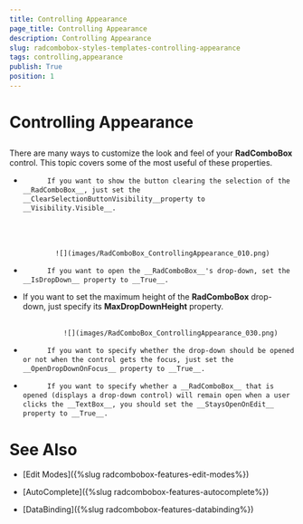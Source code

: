 ```yaml
---
title: Controlling Appearance
page_title: Controlling Appearance
description: Controlling Appearance
slug: radcombobox-styles-templates-controlling-appearance
tags: controlling,appearance
publish: True
position: 1
---
```


# Controlling Appearance



## 

There are many ways to customize the look and feel of your __RadComboBox__ control. This topic covers some of the most useful of these properties.
        

* 
            If you want to show the button clearing the selection of the __RadComboBox__, just set the __ClearSelectionButtonVisibility__property to __Visibility.Visible__.
            


                 
              ![](images/RadComboBox_ControllingAppearance_010.png)

* 
            If you want to open the __RadComboBox__'s drop-down, set the __IsDropDown__ property to __True__.
          

* If you want to set the maximum height of the __RadComboBox__ drop-down, just specify its __MaxDropDownHeight__ property.
            

                   
                ![](images/RadComboBox_ControllingAppearance_030.png)

* 
            If you want to specify whether the drop-down should be opened or not when the control gets the focus, just set the __OpenDropDownOnFocus__ property to __True__.
          

* 
            If you want to specify whether a __RadComboBox__ that is opened (displays a drop-down control) will remain open when a user clicks the __TextBox__, you should set the __StaysOpenOnEdit__ property to __True__.
          

# See Also

 * [Edit Modes]({%slug radcombobox-features-edit-modes%})

 * [AutoComplete]({%slug radcombobox-features-autocomplete%})

 * [DataBinding]({%slug radcombobox-features-databinding%})
